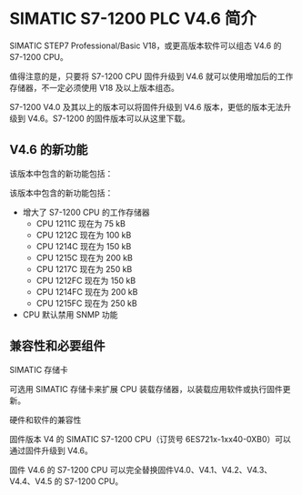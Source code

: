 # SIMATIC S7-1200 PLC V4.6 简介 

SIMATIC STEP7 Professional/Basic V18，或更高版本软件可以组态 V4.6 的 S7-1200 CPU。

值得注意的是，只要将 S7-1200 CPU 固件升级到 V4.6 就可以使用增加后的工作存储器，不一定必须使用 V18 及以上版本组态。

S7-1200 V4.0 及其以上的版本可以将固件升级到 V4.6 版本，更低的版本无法升级到 V4.6。S7-1200 的固件版本可以从这里下载。

## V4.6 的新功能

该版本中包含的新功能包括：

该版本中包含的新功能包括：

- 增大了 S7-1200 CPU 的工作存储器 
    - CPU 1211C 现在为 75 kB 
    - CPU 1212C 现在为 100 kB 
    - CPU 1214C 现在为 150 kB 
    - CPU 1215C 现在为 200 kB 
    - CPU 1217C 现在为 250 kB 
    - CPU 1212FC 现在为 150 kB 
    - CPU 1214FC 现在为 200 kB 
    - CPU 1215FC 现在为 250 kB 
- CPU 默认禁用 SNMP 功能 

## 兼容性和必要组件

SIMATIC 存储卡

可选用 SIMATIC 存储卡来扩展 CPU 装载存储器，以装载应用软件或执行固件更新。 
  
硬件和软件的兼容性

固件版本 V4 的 SIMATIC S7-1200 CPU（订货号 6ES721x-1xx40-0XB0）可以通过固件升级到 V4.6。

固件 V4.6 的 S7-1200 CPU 可以完全替换固件V4.0、V4.1、V4.2、V4.3、V4.4、V4.5 的 S7-1200 CPU。
